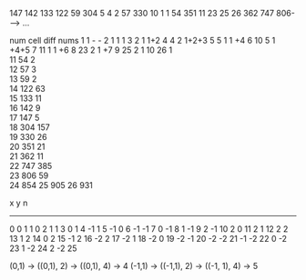 147  142  133  122   59
304    5    4    2   57
330   10    1    1   54
351   11   23   25   26
362  747  806--->   ...

num   cell    diff   nums
1     1       -      -
2     1       1      1
3     2       1      1+2
4     4       2      1+2+3
5     5       1      1    +4
6     10      5      1    +4+5
7     11      1      1        +6
8     23      2      1          +7
9     25      2      1
10    26      1      
11    54      2      
12    57      3      
13    59      2      
14    122     63     
15    133     11     
16    142     9      
17    147     5      
18    304     157    
19    330     26     
20    351     21     
21    362     11     
22    747     385    
23    806     59     
24    854
25    905
26    931


 x   y   n
--  --  --
 0   0   1
 1   0   2
 1   1   3
 0   1   4
-1   1   5
-1   0   6
-1  -1   7
 0  -1   8
 1  -1   9
 2  -1  10
 2   0  11
 2   1  12
 2   2  13
 1   2  14
 0   2  15
-1   2  16
-2   2  17
-2   1  18
-2   0  19
-2  -1  20
-2  -2  21
-1  -2  22
 0  -2  23
 1  -2  24
 2  -2  25
 
 
 (0,1)  -> ((0,1), 2)  -> ((0,1), 4)   -> 4
 (-1,1) -> ((-1,1), 2) -> ((-1, 1), 4) -> 5